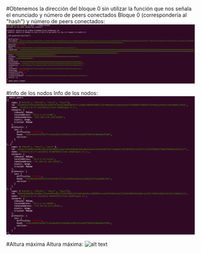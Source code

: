 #Obtenemos la dirección del bloque 0 sin utilizar la función que nos señala el enunciado y número de peers conectados
Bloque 0 (correspondería al "hash") y número de peers conectados: 
![alt text](https://github.com/PedroCCBlck/Dise-o-y-desarrollo/blob/master/PEC1/block%200%20rinkeby.png "Bloque 0")

#Info de los nodos
Info de los nodos: 
![alt text](https://github.com/PedroCCBlck/Dise-o-y-desarrollo/blob/master/PEC1/peers.png "Info de los nodos")

#Altura máxima
Altura máxima: 
![alt text](https://github.com/PedroCCBlck/Dise-o-y-desarrollo/blob/master/PEC1/altura%20m%C3%A1xima.png "Altura máxima")
